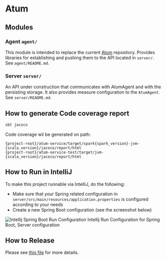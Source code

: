 # Atum


## Modules

### Agent `agent/`
This module is intended to replace the current [Atum](https://github.com/AbsaOSS/atum) repository. Provides libraries for establishing and pushing them to the API located in `server/`.
See `agent/README.md`.

### Server `server/`
An API under construction that communicates with AtumAgent and with the persisting storage. It also provides measure configuration to the `AtumAgent`.
See `server/README.md`.

## How to generate Code coverage report
```sbt
sbt jacoco
```
Code coverage wil be generated on path:
```
{project-root}/atum-service/target/spark{spark_version}-jvm-{scala_version}/jacoco/report/html
{project-root}/atum-service-test/target/jvm-{scala_version}/jacoco/report/html
```

## How to Run in IntelliJ

To make this project runnable via IntelliJ, do the following:
- Make sure that your Spring related configuration in `server/src/main/resources/application.properties` 
  is configured according to your needs
- Create a new Spring Boot configuration (see the screenshot below)

![Intellij Spring Boot Run Configuration](https://github.com/AbsaOSS/atum-service/assets/5686168/63648615-03eb-45fb-99b3-f09e9aeebbb4")
Intellij Run Configuration for Spring Boot, Server configuration

## How to Release

Please see [this file](RELEASE.md) for more details.
